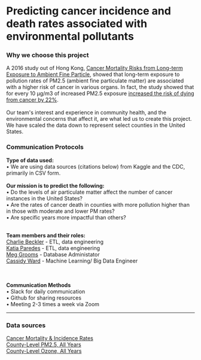 # Predicting cancer incidence and death rates associated with environmental pollutants

  
 ### Why we choose this project

A 2016 study out of Hong Kong, <a href="https://aacrjournals.org/cebp/article/25/5/839/71066/Cancer-Mortality-Risks-from-Long-term-Exposure-to">Cancer Mortality Risks from Long-term Exposure to Ambient Fine Particle</a>,  showed that long-term exposure to pollution rates of PM2.5 (ambient fine particulate matter) are associated with a higher risk of cancer in various organs. In fact, the study showed that for every 10 µg/m3 of increased PM2.5 exposure <a href="https://www.aacr.org/patients-caregivers/progress-against-cancer/air-pollution-associated-cancer/">increased the risk of dying from cancer by 22%</a>.
<BR><BR>
Our team's interest and experience in community health, and the environmental concerns that affect it, are what led us to create this project. We have scaled the data down to represent select counties in the United States.
<BR>

### Communication Protocols
<strong>Type of data used:</strong><BR>
• We are using data sources (citations below) from Kaggle and the CDC, primarily in CSV form.
<BR><BR>
 <Strong> Our mission is to predict the following:</strong> <br>
• Do the levels of air particulate matter affect the number of cancer instances in the United States?
<BR>
• Are the rates of cancer death in counties with more pollution higher than in those with moderate and lower PM rates?
<BR>
• Are specific years more impactful than others?
<BR>
<BR>

 
<strong> Team members and their roles:</strong><Br>
<a href="https://github.com/cbeckler/final_project/tree/cb_etl">Charlie Beckler</a> - ETL, data engineering
<BR>
 <a href="https://github.com/cbeckler/final_project/tree/kp_etl">Katia Paredes</a> - ETL, data engineering
<BR>
 <a href="https://github.com/cbeckler/final_project/tree/mg_SQL">Meg Grooms</a> - Database Administator
<BR>
 <a href="https://github.com/cbeckler/final_project/tree/cw_mlm"> Cassidy Ward</a> - Machine Learning/ Big Data Engineer

<BR><BR>
<strong>Communication Methods</strong>
<BR>
• Slack for daily communication
<BR>
• Github for sharing resources
<BR>
• Meeting 2-3 times a week via Zoom  
  
  
  
  
  
----

  
  ### Data sources

<a href="https://www.kaggle.com/datasets/thedevastator/us-county-level-cancer-mortality-and-incidence-r?resource=download">Cancer Mortality & Incidence Rates</a>
<BR>
<a href="https://data.cdc.gov/Environmental-Health-Toxicology/Daily-PM2-5-Concentrations-All-County-2001-2016/7vdq-ztk9">County-Level PM2.5, All Years</a>
<BR>
 <a href="https://data.cdc.gov/Environmental-Health-Toxicology/Daily-County-Level-Ozone-Concentrations-2001-2016/kmf5-t9yc">County-Level Ozone, All Years</a>
<BR>


